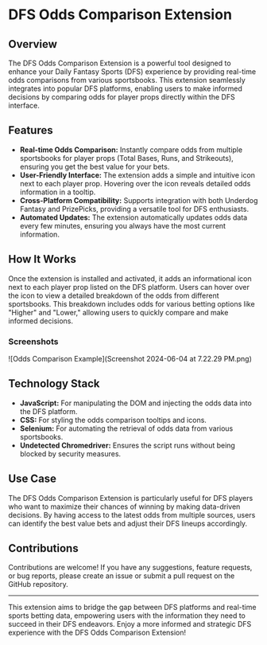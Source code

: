 # DFS Odds Comparison Extension

## Overview

The DFS Odds Comparison Extension is a powerful tool designed to enhance your Daily Fantasy Sports (DFS) experience by providing real-time odds comparisons from various sportsbooks. This extension seamlessly integrates into popular DFS platforms, enabling users to make informed decisions by comparing odds for player props directly within the DFS interface. 

## Features

- **Real-time Odds Comparison:** Instantly compare odds from multiple sportsbooks for player props (Total Bases, Runs, and Strikeouts), ensuring you get the best value for your bets.
- **User-Friendly Interface:** The extension adds a simple and intuitive icon next to each player prop. Hovering over the icon reveals detailed odds information in a tooltip.
- **Cross-Platform Compatibility:** Supports integration with both Underdog Fantasy and PrizePicks, providing a versatile tool for DFS enthusiasts.
- **Automated Updates:** The extension automatically updates odds data every few minutes, ensuring you always have the most current information.

## How It Works

Once the extension is installed and activated, it adds an informational icon next to each player prop listed on the DFS platform. Users can hover over the icon to view a detailed breakdown of the odds from different sportsbooks. This breakdown includes odds for various betting options like "Higher" and "Lower," allowing users to quickly compare and make informed decisions.

### Screenshots

![Odds Comparison Example](Screenshot 2024-06-04 at 7.22.29 PM.png)

## Technology Stack

- **JavaScript:** For manipulating the DOM and injecting the odds data into the DFS platform.
- **CSS:** For styling the odds comparison tooltips and icons.
- **Selenium:** For automating the retrieval of odds data from various sportsbooks.
- **Undetected Chromedriver:** Ensures the script runs without being blocked by security measures.

## Use Case

The DFS Odds Comparison Extension is particularly useful for DFS players who want to maximize their chances of winning by making data-driven decisions. By having access to the latest odds from multiple sources, users can identify the best value bets and adjust their DFS lineups accordingly.

## Contributions

Contributions are welcome! If you have any suggestions, feature requests, or bug reports, please create an issue or submit a pull request on the GitHub repository.

---

This extension aims to bridge the gap between DFS platforms and real-time sports betting data, empowering users with the information they need to succeed in their DFS endeavors. Enjoy a more informed and strategic DFS experience with the DFS Odds Comparison Extension!
